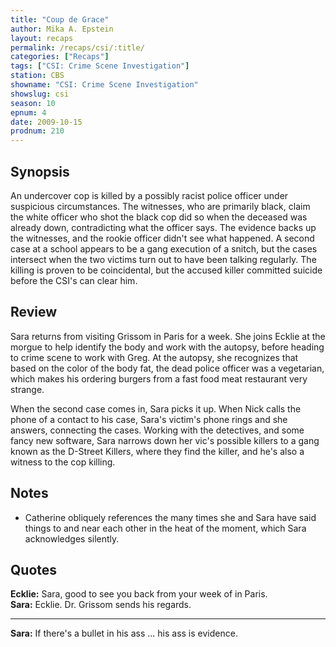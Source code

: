```yaml
---
title: "Coup de Grace"
author: Mika A. Epstein
layout: recaps
permalink: /recaps/csi/:title/
categories: ["Recaps"]
tags: ["CSI: Crime Scene Investigation"]
station: CBS
showname: "CSI: Crime Scene Investigation"
showslug: csi
season: 10
epnum: 4
date: 2009-10-15
prodnum: 210
---
```


## Synopsis

An undercover cop is killed by a possibly racist police officer under suspicious circumstances. The witnesses, who are primarily black, claim the white officer who shot the black cop did so when the deceased was already down, contradicting what the officer says. The evidence backs up the witnesses, and the rookie officer didn't see what happened. A second case at a school appears to be a gang execution of a snitch, but the cases intersect when the two victims turn out to have been talking regularly. The killing is proven to be coincidental, but the accused killer committed suicide before the CSI's can clear him.

## Review

Sara returns from visiting Grissom in Paris for a week. She joins Ecklie at the morgue to help identify the body and work with the autopsy, before heading to crime scene to work with Greg. At the autopsy, she recognizes that based on the color of the body fat, the dead police officer was a vegetarian, which makes his ordering burgers from a fast food meat restaurant very strange.

When the second case comes in, Sara picks it up. When Nick calls the phone of a contact to his case, Sara's victim's phone rings and she answers, connecting the cases. Working with the detectives, and some fancy new software, Sara narrows down her vic's possible killers to a gang known as the D-Street Killers, where they find the killer, and he's also a witness to the cop killing.

## Notes

* Catherine obliquely references the many times she and Sara have said things to and near each other in the heat of the moment, which Sara acknowledges silently.

## Quotes

**Ecklie:** Sara, good to see you back from your week of in Paris.\
**Sara:** Ecklie. Dr. Grissom sends his regards.

- - -

**Sara:** If there's a bullet in his ass ... his ass is evidence.
